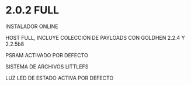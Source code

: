 # 2.0.2 FULL

INSTALADOR ONLINE

HOST FULL, INCLUYE COLECCIÓN DE PAYLOADS CON GOLDHEN 2.2.4 Y 2.2.5b8

PSRAM ACTIVADO POR DEFECTO

SISTEMA DE ARCHIVOS LITTLEFS

LUZ LED DE ESTADO ACTIVA POR DEFECTO
